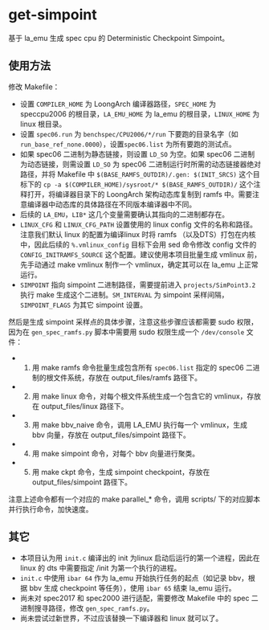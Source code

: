# get-simpoint 
基于 la_emu 生成 spec cpu 的 Deterministic Checkpoint Simpoint。

## 使用方法

修改 Makefile：
- 设置 `COMPILER_HOME` 为 LoongArch 编译器路径，`SPEC_HOME` 为 speccpu2006 的根目录，`LA_EMU_HOME` 为 la_emu 的根目录，`LINUX_HOME` 为 linux 根目录。
- 设置 `spec06.run` 为 `benchspec/CPU2006/*/run` 下要跑的目录名字（如 `run_base_ref_none.0000`），设置`spec06.list` 为所有要跑的测试点。
- 如果 spec06 二进制为静态链接，则设置 `LD_SO` 为空。如果 spec06 二进制为动态链接，则需设置 `LD_SO` 为 spec06 二进制运行时所需的动态链接器绝对路径，并将 Makefile 中 `$(BASE_RAMFS_OUTDIR)/.gen: $(INIT_SRCS)` 这个目标下的 `cp -a $(COMPILER_HOME)/sysroot/* $(BASE_RAMFS_OUTDIR)/` 这个注释打开，将编译器目录下的 LoongArch 架构动态库复制到 ramfs 中。需要注意编译器中动态库的具体路径在不同版本编译器中不同。
- 后续的 `LA_EMU`，`LIB*` 这几个变量需要确认其指向的二进制都存在。
- `LINUX_CFG` 和 `LINUX_CFG_PATH` 设置使用的 linux config 文件的名称和路径。注意我们默认 linux 的配置为编译linux 时将 ramfs （以及DTS）打包在内核中，因此后续的 `%.vmlinux_config` 目标下会用 sed 命令修改 config 文件的 `CONFIG_INITRAMFS_SOURCE` 这个配置。建议使用本项目批量生成 vmlinux 前，先手动通过 make vmlinux 制作一个 vmlinux，确定其可以在 la_emu 上正常运行。
- `SIMPOINT` 指向 simpoint 二进制路径，需要提前进入 `projects/SimPoint3.2` 执行 make 生成这个二进制。`SM_INTERVAL` 为 simpoint 采样间隔，`SIMPOINT_FLAGS` 为其它 simpoint 设置。

然后是生成 simpoint 采样点的具体步骤，注意这些步骤应该都需要 sudo 权限，因为在 `gen_spec_ramfs.py` 脚本中需要用 sudo 权限生成一个 `/dev/console` 文件：
- 1. 用 make ramfs 命令批量生成包含所有 `spec06.list` 指定的 spec06 二进制的根文件系统，存放在 output_files/ramfs 路径下。
- 2. 用 make linux 命令，对每个根文件系统生成一个包含它的 vmlinux，存放在 output_files/linux 路径下。
- 3. 用 make bbv_naive 命令，调用 LA_EMU 执行每一个 vmlinux，生成 bbv 向量，存放在 output_files/simpoint 路径下。
- 4. 用 make simpoint 命令，对每个 bbv 向量进行聚类。
- 5. 用 make ckpt 命令，生成 simpoint checkpoint，存放在 output_files/simpoint 路径下。

注意上述命令都有一个对应的 make parallel_* 命令，调用 scripts/ 下的对应脚本并行执行命令，加快速度。

## 其它
- 本项目认为用 `init.c` 编译出的 init 为linux 启动后运行的第一个进程，因此在 linux 的 dts 中需要指定 /init 为第一个执行的进程。
- `init.c` 中使用 `ibar 64` 作为 la_emu 开始执行任务的起点（如记录 bbv，根据 bbv 生成 checkpoint 等任务），使用 `ibar 65` 结束 la_emu 运行。
- 尚未对 spec2017 和 spec2000 进行适配，需要修改 Makefile 中的 spec 二进制搜寻路径，修改 `gen_spec_ramfs.py`。
- 尚未尝试过新世界，不过应该替换一下编译器和 linux 就可以了。